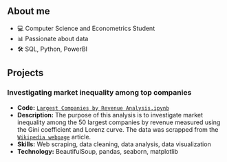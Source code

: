 ## About me
- 💻 Computer Science and Econometrics Student
- 📊 Passionate about data
- 🛠️ SQL, Python, PowerBI
## Projects
### Investigating market inequality among top companies
- **Code:** [`Largest Companies by Revenue Analysis.ipynb`](https://github.com/pjurus/Portfolio/blob/main/Projects/Python/Largest%20Companies%20by%20Revenue%20Analysis.ipynb)
- **Description:** The purpose of this analysis is to investigate market inequality among the 50 largest companies by revenue measured using the Gini coefficient and Lorenz curve. The data was scrapped from the [`Wikipedia webpage`](https://en.wikipedia.org/wiki/List_of_largest_companies_by_revenue) article.
- **Skills:** Web scraping, data cleaning, data analysis, data visualization
- **Technology:** BeautifulSoup, pandas, seaborn, matplotlib



